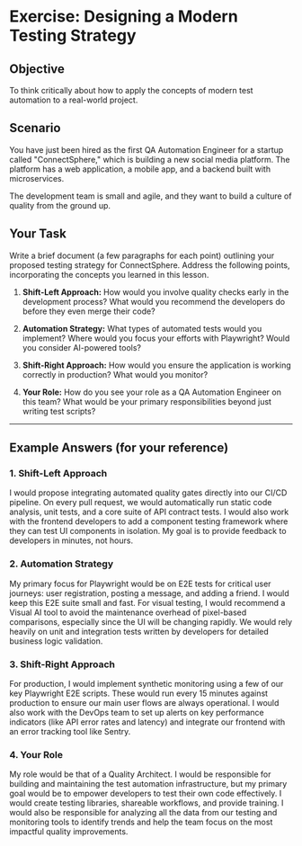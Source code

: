 # Exercise: Designing a Modern Testing Strategy

## Objective

To think critically about how to apply the concepts of modern test automation to a real-world project.

## Scenario

You have just been hired as the first QA Automation Engineer for a startup called "ConnectSphere," which is building a new social media platform. The platform has a web application, a mobile app, and a backend built with microservices.

The development team is small and agile, and they want to build a culture of quality from the ground up.

## Your Task

Write a brief document (a few paragraphs for each point) outlining your proposed testing strategy for ConnectSphere. Address the following points, incorporating the concepts you learned in this lesson.

1.  **Shift-Left Approach:** How would you involve quality checks early in the development process? What would you recommend the developers do before they even merge their code?

2.  **Automation Strategy:** What types of automated tests would you implement? Where would you focus your efforts with Playwright? Would you consider AI-powered tools?

3.  **Shift-Right Approach:** How would you ensure the application is working correctly in production? What would you monitor?

4.  **Your Role:** How do you see your role as a QA Automation Engineer on this team? What would be your primary responsibilities beyond just writing test scripts?

---

## Example Answers (for your reference)

### 1. Shift-Left Approach

I would propose integrating automated quality gates directly into our CI/CD pipeline. On every pull request, we would automatically run static code analysis, unit tests, and a core suite of API contract tests. I would also work with the frontend developers to add a component testing framework where they can test UI components in isolation. My goal is to provide feedback to developers in minutes, not hours.

### 2. Automation Strategy

My primary focus for Playwright would be on E2E tests for critical user journeys: user registration, posting a message, and adding a friend. I would keep this E2E suite small and fast. For visual testing, I would recommend a Visual AI tool to avoid the maintenance overhead of pixel-based comparisons, especially since the UI will be changing rapidly. We would rely heavily on unit and integration tests written by developers for detailed business logic validation.

### 3. Shift-Right Approach

For production, I would implement synthetic monitoring using a few of our key Playwright E2E scripts. These would run every 15 minutes against production to ensure our main user flows are always operational. I would also work with the DevOps team to set up alerts on key performance indicators (like API error rates and latency) and integrate our frontend with an error tracking tool like Sentry.

### 4. Your Role

My role would be that of a Quality Architect. I would be responsible for building and maintaining the test automation infrastructure, but my primary goal would be to empower developers to test their own code effectively. I would create testing libraries, shareable workflows, and provide training. I would also be responsible for analyzing all the data from our testing and monitoring tools to identify trends and help the team focus on the most impactful quality improvements.